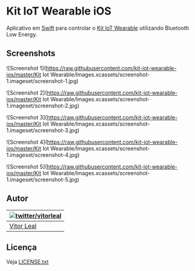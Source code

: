 # Kit IoT Wearable iOS

Aplicativo em [Swift](https://developer.apple.com/swift/) para controlar o [Kit IoT Wearable](http://iot.telefonicabeta.com) utilizando Bluetooth Low Energy.


## Screenshots

![Screenshot 1](https://raw.githubusercontent.com/kit-iot-wearable-ios/master/Kit Iot Wearable/Images.xcassets/screenshot-1.imageset/screenshot-1.jpg)

![Screenshot 2](https://raw.githubusercontent.com/kit-iot-wearable-ios/master/Kit Iot Wearable/Images.xcassets/screenshot-1.imageset/screenshot-2.jpg)

![Screenshot 3](https://raw.githubusercontent.com/kit-iot-wearable-ios/master/Kit Iot Wearable/Images.xcassets/screenshot-1.imageset/screenshot-3.jpg)

![Screenshot 4](https://raw.githubusercontent.com/kit-iot-wearable-ios/master/Kit Iot Wearable/Images.xcassets/screenshot-1.imageset/screenshot-4.jpg)

![Screenshot 5](https://raw.githubusercontent.com/kit-iot-wearable-ios/master/Kit Iot Wearable/Images.xcassets/screenshot-1.imageset/screenshot-5.jpg)


## Autor

| [![twitter/vitorleal](http://gravatar.com/avatar/e133221d7fbc0dee159dca127d2f6f00?s=80)](http://twitter.com/vitorleal "Follow @vitorleal on Twitter") |
|---|
| [Vitor Leal](http://vitorleal.com) |


## Licença

Veja [LICENSE.txt](https://github.com/telefonicadigital/kit-iot-wearable-ios/blob/master/LICENSE.txt)
